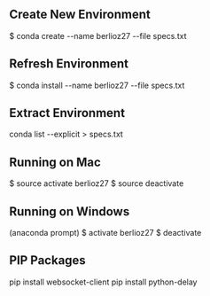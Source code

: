## Create New Environment
$ conda create --name berlioz27 --file specs.txt

## Refresh Environment
$ conda install --name berlioz27 --file specs.txt

## Extract Environment
conda list --explicit > specs.txt

## Running on Mac
$ source activate berlioz27
$ source deactivate

## Running on Windows
(anaconda prompt)
$ activate berlioz27
$ deactivate


## PIP Packages
pip install websocket-client
pip install python-delay